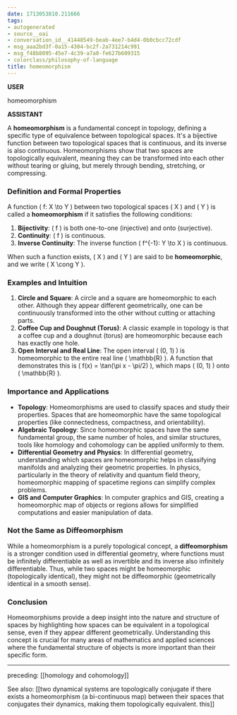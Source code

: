```yaml
---
date: 1713053810.211666
tags:
- autogenerated
- source__oai
- conversation_id__41448549-beab-4ee7-b4d4-0b0cbcc72cdf
- msg_aaa2bd3f-0a15-4304-bc2f-2a731214c991
- msg_f48b8095-45e7-4c39-a7a0-fe627b609315
- colorclass/philosophy-of-language
title: homeomorphism
---
```


**USER**

homeomorphism


**ASSISTANT**

A **homeomorphism** is a fundamental concept in topology, defining a specific type of equivalence between topological spaces. It's a bijective function between two topological spaces that is continuous, and its inverse is also continuous. Homeomorphisms show that two spaces are topologically equivalent, meaning they can be transformed into each other without tearing or gluing, but merely through bending, stretching, or compressing.

### Definition and Formal Properties

A function \( f: X \to Y \) between two topological spaces \( X \) and \( Y \) is called a **homeomorphism** if it satisfies the following conditions:

1. **Bijectivity**: \( f \) is both one-to-one (injective) and onto (surjective).
2. **Continuity**: \( f \) is continuous.
3. **Inverse Continuity**: The inverse function \( f^{-1}: Y \to X \) is continuous.

When such a function exists, \( X \) and \( Y \) are said to be **homeomorphic**, and we write \( X \cong Y \).

### Examples and Intuition

1. **Circle and Square**: A circle and a square are homeomorphic to each other. Although they appear different geometrically, one can be continuously transformed into the other without cutting or attaching parts.
2. **Coffee Cup and Doughnut (Torus)**: A classic example in topology is that a coffee cup and a doughnut (torus) are homeomorphic because each has exactly one hole.
3. **Open Interval and Real Line**: The open interval \( (0, 1) \) is homeomorphic to the entire real line \( \mathbb{R} \). A function that demonstrates this is \( f(x) = \tan(\pi x - \pi/2) \), which maps \( (0, 1) \) onto \( \mathbb{R} \).

### Importance and Applications

- **Topology**: Homeomorphisms are used to classify spaces and study their properties. Spaces that are homeomorphic have the same topological properties (like connectedness, compactness, and orientability).
- **Algebraic Topology**: Since homeomorphic spaces have the same fundamental group, the same number of holes, and similar structures, tools like homology and cohomology can be applied uniformly to them.
- **Differential Geometry and Physics**: In differential geometry, understanding which spaces are homeomorphic helps in classifying manifolds and analyzing their geometric properties. In physics, particularly in the theory of relativity and quantum field theory, homeomorphic mapping of spacetime regions can simplify complex problems.
- **GIS and Computer Graphics**: In computer graphics and GIS, creating a homeomorphic map of objects or regions allows for simplified computations and easier manipulation of data.

### Not the Same as Diffeomorphism

While a homeomorphism is a purely topological concept, a **diffeomorphism** is a stronger condition used in differential geometry, where functions must be infinitely differentiable as well as invertible and its inverse also infinitely differentiable. Thus, while two spaces might be homeomorphic (topologically identical), they might not be diffeomorphic (geometrically identical in a smooth sense).

### Conclusion

Homeomorphisms provide a deep insight into the nature and structure of spaces by highlighting how spaces can be equivalent in a topological sense, even if they appear different geometrically. Understanding this concept is crucial for many areas of mathematics and applied sciences where the fundamental structure of objects is more important than their specific form.


---

preceding: [[homology and cohomology]]

See also: [[two dynamical systems are topologically conjugate if there exists a homeomorphism (a bi-continuous map) between their spaces that conjugates their dynamics, making them topologically equivalent. this]]